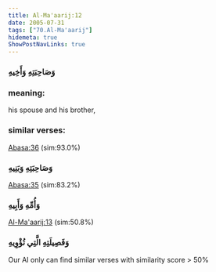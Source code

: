 ```yaml
---
title: Al-Ma'aarij:12
date: 2005-07-31
tags: ["70.Al-Ma'aarij"]
hidemeta: true 
ShowPostNavLinks: true 
---
```

### وَصَاحِبَتِهِ وَأَخِيهِ
### meaning: 
his spouse and his brother,
### similar verses: 

[Abasa:36](/80/36) (sim:93.0%)

### وَصَاحِبَتِهِ وَبَنِيهِ

[Abasa:35](/80/35) (sim:83.2%)

### وَأُمِّهِ وَأَبِيهِ

[Al-Ma'aarij:13](/70/13) (sim:50.8%)

### وَفَصِيلَتِهِ الَّتِي تُؤْوِيهِ

Our AI only can find similar verses with similarity score > 50% 

